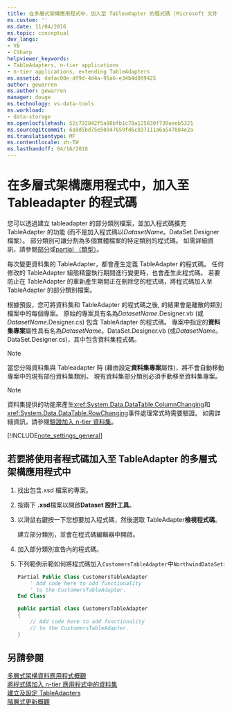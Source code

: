 ```yaml
---
title: 在多層式架構應用程式中，加入至 Tableadapter 的程式碼 |Microsoft 文件
ms.custom: ''
ms.date: 11/04/2016
ms.topic: conceptual
dev_langs:
- VB
- CSharp
helpviewer_keywords:
- TableAdapters, n-tier applications
- n-tier applications, extending TableAdapters
ms.assetid: dafac00e-df9d-4d4a-95a6-e34b4d099425
author: gewarren
ms.author: gewarren
manager: douge
ms.technology: vs-data-tools
ms.workload:
- data-storage
ms.openlocfilehash: 52c732842f5a98bfb1c78a125830f730aeeb5321
ms.sourcegitcommit: 6a9d5bd75e50947659fd6c837111a6a547884e2a
ms.translationtype: MT
ms.contentlocale: zh-TW
ms.lasthandoff: 04/16/2018
---
```

# <a name="add-code-to-tableadapters-in-n-tier-applications"></a>在多層式架構應用程式中，加入至 Tableadapter 的程式碼
您可以透過建立 tableadapter 的部分類別檔案，並加入程式碼擴充 TableAdapter 的功能 (而不是加入程式碼以*DatasetName*。DataSet.Designer 檔案）。 部分類別可讓分割為多個實體檔案的特定類別的程式碼。 如需詳細資訊，請參閱[部分](/dotnet/visual-basic/language-reference/modifiers/partial)或[partial （類型）](/dotnet/csharp/language-reference/keywords/partial-type)。  
  
每次變更資料集的 TableAdapter，都會產生定義 TableAdapter 的程式碼。 任何修改的 TableAdapter 組態精靈執行期間進行變更時，也會產生此程式碼。 若要防止在 TableAdapter 的重新產生期間正在刪除您的程式碼，將程式碼加入至 TableAdapter 的部分類別檔案。  
  
根據預設，您可將資料集和 TableAdapter 的程式碼之後, 的結果會是離散的類別檔案中的每個專案。 原始的專案具有名為*DatasetName*.Designer.vb (或*DatasetName*.Designer.cs) 包含 TableAdapter 的程式碼。 專案中指定的**資料集專案**屬性具有名為*DatasetName*。DataSet.Designer.vb (或*DatasetName*。DataSet.Designer.cs)，其中包含資料集程式碼。  
  
> [!NOTE]
>  當您分隔資料集與 Tableadapter 時 (藉由設定**資料集專案**屬性)，將不會自動移動專案中的現有部份資料集類別。 現有資料集部分類別必須手動移至資料集專案。  
  
> [!NOTE]
>  資料集提供的功能來產生<xref:System.Data.DataTable.ColumnChanging>和<xref:System.Data.DataTable.RowChanging>事件處理常式時需要驗證。 如需詳細資訊，請參閱[驗證加入 n-tier 資料集](../data-tools/add-validation-to-an-n-tier-dataset.md)。  
  
[!INCLUDE[note_settings_general](../data-tools/includes/note_settings_general_md.md)]  
  
## <a name="to-add-user-code-to-a-tableadapter-in-an-n-tier-application"></a>若要將使用者程式碼加入至 TableAdapter 的多層式架構應用程式中  
  
1.  找出包含.xsd 檔案的專案。
  
2.  按兩下  **.xsd**檔案以開啟**Dataset 設計工具**。  
  
3.  以滑鼠右鍵按一下您想要加入程式碼，然後選取 TableAdapter**檢視程式碼**。  
  
     建立部分類別，並會在程式碼編輯器中開啟。  
  
4.  加入部分類別宣告內的程式碼。  
  
5.  下列範例示範如何將程式碼加入`CustomersTableAdapter`中`NorthwindDataSet`:  
  
    ```vb  
    Partial Public Class CustomersTableAdapter  
        ' Add code here to add functionality   
        ' to the CustomersTableAdapter.  
    End Class  
    ```  
  
    ```csharp  
    public partial class CustomersTableAdapter  
    {  
        // Add code here to add functionality  
        // to the CustomersTableAdapter.  
    }  
    ```  
  
## <a name="see-also"></a>另請參閱
[多層式架構資料應用程式概觀](../data-tools/n-tier-data-applications-overview.md)   
[將程式碼加入 n-tier 應用程式中的資料集](../data-tools/add-code-to-datasets-in-n-tier-applications.md)   
[建立及設定 TableAdapters](create-and-configure-tableadapters.md)   
[階層式更新概觀](hierarchical-update.md)   
